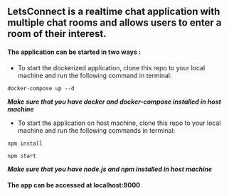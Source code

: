 ## LetsConnect is a realtime chat application with multiple chat rooms and allows users to enter a room of their interest.

#### The application can be started in two ways :

* To start the dockerized application, clone this repo to your local machine and run the following command in terminal:

`docker-compose up --d`

**_Make sure that you have docker and docker-compose installed in host machine_**



* To start the application on host machine, clone this repo to your local machine and run the following commands in terminal:

`npm install`

`npm start`

**_Make sure that you have node.js and npm installed in host machine_**

#### The app can be accessed at localhost:9000
